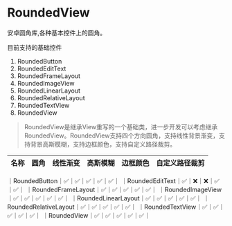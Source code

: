 # RoundedView
安卓圆角库,各种基本控件上的圆角。

目前支持的基础控件
 1. RoundedButton
 2. RoundedEditText
 3. RoundedFrameLayout
 4. RoundedImageView
 5. RoundedLinearLayout
 6. RoundedRelativeLayout
 7. RoundedTextView
 8. RoundedView
 
 > RoundedView是继承View重写的一个基础类，进一步开发可以考虑继承RoundedView。RoundedView支持四个方向圆角，支持线性背景渐变，支持背景高斯模糊，支持边框颜色，支持自定义路径裁剪。
 
 
| 名称 | 圆角 | 线性渐变 | 高斯模糊 | 边框颜色 | 自定义路径裁剪 |
| :-----| :-----| :-----| :-----| :-----| :-----| 
｜RoundedButton｜✅｜✅｜✅｜✅｜✅｜
｜RoundedEditText｜✅｜❌｜❌｜✅｜✅｜
｜RoundedFrameLayout｜✅｜✅｜✅｜✅｜✅｜
｜RoundedImageView｜✅｜✅｜✅｜✅｜✅｜
｜RoundedLinearLayout｜✅｜✅｜✅｜✅｜✅｜
｜RoundedRelativeLayout｜✅｜✅｜✅｜✅｜✅｜
｜RoundedTextView｜✅｜✅｜✅｜✅｜✅｜
｜RoundedView｜✅｜✅｜✅｜✅｜✅｜

